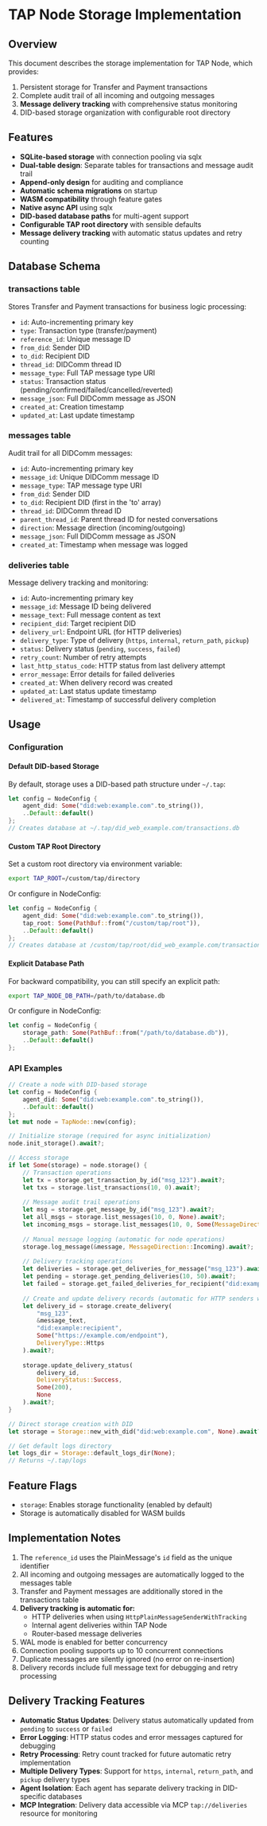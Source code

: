 # TAP Node Storage Implementation

## Overview

This document describes the storage implementation for TAP Node, which provides:
1. Persistent storage for Transfer and Payment transactions
2. Complete audit trail of all incoming and outgoing messages
3. **Message delivery tracking** with comprehensive status monitoring
4. DID-based storage organization with configurable root directory

## Features

- **SQLite-based storage** with connection pooling via sqlx
- **Dual-table design**: Separate tables for transactions and message audit trail
- **Append-only design** for auditing and compliance
- **Automatic schema migrations** on startup
- **WASM compatibility** through feature gates
- **Native async API** using sqlx
- **DID-based database paths** for multi-agent support
- **Configurable TAP root directory** with sensible defaults
- **Message delivery tracking** with automatic status updates and retry counting

## Database Schema

### transactions table
Stores Transfer and Payment transactions for business logic processing:
- `id`: Auto-incrementing primary key
- `type`: Transaction type (transfer/payment)
- `reference_id`: Unique message ID
- `from_did`: Sender DID
- `to_did`: Recipient DID
- `thread_id`: DIDComm thread ID
- `message_type`: Full TAP message type URI
- `status`: Transaction status (pending/confirmed/failed/cancelled/reverted)
- `message_json`: Full DIDComm message as JSON
- `created_at`: Creation timestamp
- `updated_at`: Last update timestamp

### messages table
Audit trail for all DIDComm messages:
- `id`: Auto-incrementing primary key
- `message_id`: Unique DIDComm message ID
- `message_type`: TAP message type URI
- `from_did`: Sender DID
- `to_did`: Recipient DID (first in the 'to' array)
- `thread_id`: DIDComm thread ID
- `parent_thread_id`: Parent thread ID for nested conversations
- `direction`: Message direction (incoming/outgoing)
- `message_json`: Full DIDComm message as JSON
- `created_at`: Timestamp when message was logged

### deliveries table
Message delivery tracking and monitoring:
- `id`: Auto-incrementing primary key
- `message_id`: Message ID being delivered
- `message_text`: Full message content as text
- `recipient_did`: Target recipient DID
- `delivery_url`: Endpoint URL (for HTTP deliveries)
- `delivery_type`: Type of delivery (`https`, `internal`, `return_path`, `pickup`)
- `status`: Delivery status (`pending`, `success`, `failed`)
- `retry_count`: Number of retry attempts
- `last_http_status_code`: HTTP status from last delivery attempt
- `error_message`: Error details for failed deliveries
- `created_at`: When delivery record was created
- `updated_at`: Last status update timestamp  
- `delivered_at`: Timestamp of successful delivery completion

## Usage

### Configuration

#### Default DID-based Storage
By default, storage uses a DID-based path structure under `~/.tap`:
```rust
let config = NodeConfig {
    agent_did: Some("did:web:example.com".to_string()),
    ..Default::default()
};
// Creates database at ~/.tap/did_web_example.com/transactions.db
```

#### Custom TAP Root Directory
Set a custom root directory via environment variable:
```bash
export TAP_ROOT=/custom/tap/directory
```

Or configure in NodeConfig:
```rust
let config = NodeConfig {
    agent_did: Some("did:web:example.com".to_string()),
    tap_root: Some(PathBuf::from("/custom/tap/root")),
    ..Default::default()
};
// Creates database at /custom/tap/root/did_web_example.com/transactions.db
```

#### Explicit Database Path
For backward compatibility, you can still specify an explicit path:
```bash
export TAP_NODE_DB_PATH=/path/to/database.db
```

Or configure in NodeConfig:
```rust
let config = NodeConfig {
    storage_path: Some(PathBuf::from("/path/to/database.db")),
    ..Default::default()
};
```

### API Examples

```rust
// Create a node with DID-based storage
let config = NodeConfig {
    agent_did: Some("did:web:example.com".to_string()),
    ..Default::default()
};
let mut node = TapNode::new(config);

// Initialize storage (required for async initialization)
node.init_storage().await?;

// Access storage
if let Some(storage) = node.storage() {
    // Transaction operations
    let tx = storage.get_transaction_by_id("msg_123").await?;
    let txs = storage.list_transactions(10, 0).await?;
    
    // Message audit trail operations
    let msg = storage.get_message_by_id("msg_123").await?;
    let all_msgs = storage.list_messages(10, 0, None).await?;
    let incoming_msgs = storage.list_messages(10, 0, Some(MessageDirection::Incoming)).await?;
    
    // Manual message logging (automatic for node operations)
    storage.log_message(&message, MessageDirection::Incoming).await?;
    
    // Delivery tracking operations
    let deliveries = storage.get_deliveries_for_message("msg_123").await?;
    let pending = storage.get_pending_deliveries(10, 50).await?;
    let failed = storage.get_failed_deliveries_for_recipient("did:example:recipient", 20, 0).await?;
    
    // Create and update delivery records (automatic for HTTP senders with tracking)
    let delivery_id = storage.create_delivery(
        "msg_123",
        &message_text,
        "did:example:recipient", 
        Some("https://example.com/endpoint"),
        DeliveryType::Https
    ).await?;
    
    storage.update_delivery_status(
        delivery_id,
        DeliveryStatus::Success,
        Some(200),
        None
    ).await?;
}

// Direct storage creation with DID
let storage = Storage::new_with_did("did:web:example.com", None).await?;

// Get default logs directory
let logs_dir = Storage::default_logs_dir(None);
// Returns ~/.tap/logs
```

## Feature Flags

- `storage`: Enables storage functionality (enabled by default)
- Storage is automatically disabled for WASM builds

## Implementation Notes

1. The `reference_id` uses the PlainMessage's `id` field as the unique identifier
2. All incoming and outgoing messages are automatically logged to the messages table
3. Transfer and Payment messages are additionally stored in the transactions table
4. **Delivery tracking is automatic for:**
   - HTTP deliveries when using `HttpPlainMessageSenderWithTracking`
   - Internal agent deliveries within TAP Node
   - Router-based message deliveries
5. WAL mode is enabled for better concurrency
6. Connection pooling supports up to 10 concurrent connections
7. Duplicate messages are silently ignored (no error on re-insertion)
8. Delivery records include full message text for debugging and retry processing

## Delivery Tracking Features

- **Automatic Status Updates**: Delivery status automatically updated from `pending` to `success` or `failed`
- **Error Logging**: HTTP status codes and error messages captured for debugging
- **Retry Processing**: Retry count tracked for future automatic retry implementation
- **Multiple Delivery Types**: Support for `https`, `internal`, `return_path`, and `pickup` delivery types
- **Agent Isolation**: Each agent has separate delivery tracking in DID-specific databases
- **MCP Integration**: Delivery data accessible via MCP `tap://deliveries` resource for monitoring